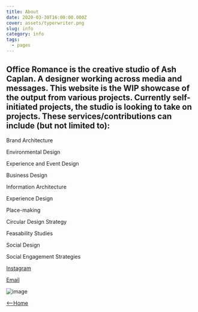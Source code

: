 ```yaml
---
title: About
date: 2020-03-30T16:00:00.000Z
cover: assets/typerwriter.png
slug: info
category: info
tags:
  - pages
---
```

## Office Romance is the creative studio of Ash Caplan. A designer working across media and messages. This website is the WIP showcase of the output from various projects. Currently self-initiated projects, the studio is looking to take on projects. These services/contributions can include (but not limited to):

Brand Architecture

Environmental Design

Experience and Event Design

Business Design

Information Architecture

Experience Design

Place-making

Circular Design Strategy

Feasability Studies

Social Design

Social Engagement Strategies

[Instagram](http://instagram.com/romanceoffice)

[Email](mailto:ashercaplan.studio@gmail.com)

![image](assets/typerwriter.png)

[<--Home](https://romanceoffice.com)
